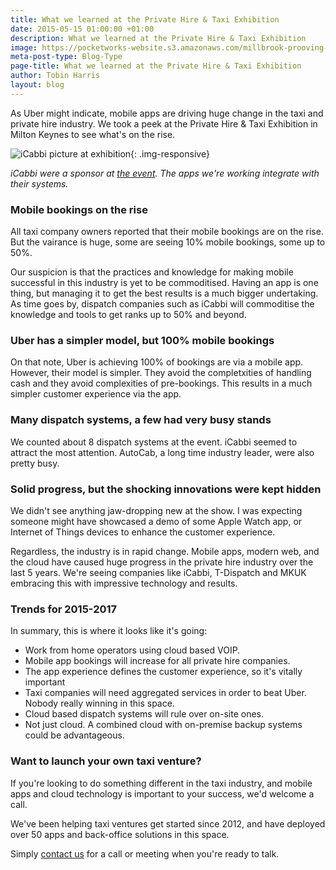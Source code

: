 ```yaml
---
title: What we learned at the Private Hire & Taxi Exhibition
date: 2015-05-15 01:00:00 +01:00
description: What we learned at the Private Hire & Taxi Exhibition
image: https://pocketworks-website.s3.amazonaws.com/millbrook-prooving-ground.jpg
meta-post-type: Blog-Type
page-title: What we learned at the Private Hire & Taxi Exhibition
author: Tobin Harris
layout: blog
---
```


As Uber might indicate, mobile apps are driving huge change in the taxi and private hire industry. We took a peek at the Private Hire &amp; Taxi Exhibition in Milton Keynes to see what's on the rise.

<!--more-->

![iCabbi picture at exhibition](https://pocketworks-website.s3.amazonaws.com/taxi-show-2015-milton-keynes-icabbi.jpg){: .img-responsive}

*iCabbi were a sponsor at [the event](http://www.phtm.co.uk/exhibition/milton-keynes-2015). The apps we're working integrate with their systems.*

### Mobile bookings on the rise

All taxi company owners reported that their mobile bookings are on the rise. But the vairance is huge, some are seeing 10% mobile bookings, some up to 50%.

Our suspicion is that the practices and knowledge for making mobile successful in this industry is yet to be commoditised. Having an app is one thing, but managing it to get the best results is a much bigger undertaking. As time goes by, dispatch companies such as iCabbi will  commoditise the knowledge and tools to get ranks up to 50% and beyond.

### Uber has a simpler model, but 100% mobile bookings

On that note, Uber is achieving 100% of bookings are via a mobile app. However, their model is simpler. They avoid the completxities of handling cash and they avoid complexities of pre-bookings. This results in a much simpler customer experience via the app.

### Many dispatch systems, a few had very busy stands

We counted about 8 dispatch systems at the event. iCabbi seemed to attract the most attention. AutoCab, a long time industry leader, were also pretty busy.

### Solid progress, but the shocking innovations were kept hidden

We didn't see anything jaw-dropping new at the show. I was expecting someone might have showcased a demo of some Apple Watch app, or Internet of Things devices to enhance the customer experience.

Regardless, the industry is in rapid change. Mobile apps, modern web, and the cloud have caused huge progress in the private hire industry over the last 5 years. We're seeing companies like iCabbi, T-Dispatch and MKUK embracing this with impressive technology and results.

### Trends for 2015-2017

In summary, this is where it looks like it's going:

* Work from home operators using cloud based VOIP.
* Mobile app bookings will increase for all private hire companies.
* The app experience defines the customer experience, so it's vitally important
* Taxi companies will need aggregated services in order to beat Uber. Nobody really winning in this space.
* Cloud based dispatch systems will rule over on-site ones.
* Not just cloud. A combined cloud with on-premise backup systems could be advantageous.


### Want to launch your own taxi venture?

If you're looking to do something different in the taxi industry, and mobile apps and cloud technology is important to your success, we'd welcome a call.

We've been helping taxi ventures get started since 2012, and have deployed over 50 apps and back-office solutions in this space.

Simply [contact us](/contact) for a call or meeting when you're ready to talk.
